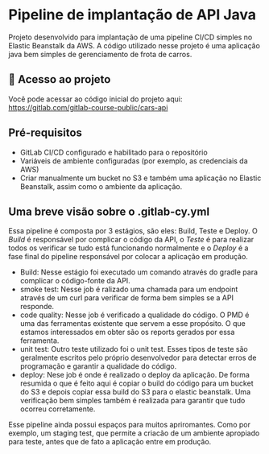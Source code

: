 # Pipeline de implantação de API Java

Projeto desenvolvido para implantação de uma pipeline CI/CD simples no Elastic Beanstalk da AWS. A código utilizado nesse projeto é uma aplicação java bem simples de gerenciamento de frota de carros.

## 📁 Acesso ao projeto

Você pode acessar ao código inicial do projeto aqui: https://gitlab.com/gitlab-course-public/cars-api

## Pré-requisitos

- GitLab CI/CD configurado e habilitado para o repositório
- Variáveis de ambiente configuradas (por exemplo, as credenciais da AWS)
- Criar manualmente um bucket no S3 e também uma aplicação no Elastic Beanstalk, assim como o ambiente da aplicação.

## Uma breve visão sobre o .gitlab-cy.yml

Essa pipeline é composta por 3 estágios, são eles: Build, Teste e Deploy. O *Build* é responsável por complicar o código da API, o *Teste* é para realizar todos os verificar se tudo está funcionando normalmente e o *Deploy* é a fase final do pipeline responsável por colocar a aplicação em produção.
 
- Build: Nesse estágio foi executado um comando através do gradle para complicar o código-fonte da API.
- smoke test: Nesse job é ralizado uma chamada para um endpoint através de um curl para verificar de forma bem simples se a API responde.
- code quality: Nesse job é verificado a qualidade do código. O PMD é uma das ferramentas existente que servem a esse propósito. O que estamos interessados em obter são os reports gerados por essa ferramenta.
- unit test: Outro teste utilizado foi o unit test. Esses tipos de teste são geralmente escritos pelo próprio desenvolvedor para detectar erros de programação e garantir a qualidade do código.
- deploy: Nese job é onde é realizado o deploy da aplicação. De forma resumida o que é feito aqui é copiar o build do código para um bucket do S3 e depois copiar essa build do S3 para o elastic beanstalk. Uma verificação bem simples também é realizada para garantir que tudo ocorreu corretamente.

Esse pipeline ainda possui espaços para muitos apriromantes. Como por exemplo, um staging test, que permite a criacão de um ambiente apropiado para teste, antes que de fato a aplicação entre em produção.
